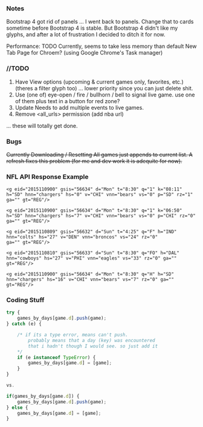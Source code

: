 
### Notes

Bootstrap 4 got rid of panels ... I went back to panels. Change that to cards sometime before Bootstrap 4 is stable. But Bootstrap 4 didn't like my glyphs, and after a lot of frustration I decided to ditch it for now.

Performance: TODO
Currently, seems to take less memory than default New Tab Page for Chroem? (using Google Chrome's Task manager)

### //TODO
1. Have View options (upcoming & current games only, favorites, etc.) (theres a filter glyph too) ... lower priority since you can just delete shit.
2. Use (one of) eye-open / fire / bullhorn / bell to signal live game. use one of them plus text in a button for red zone? 
3. Update Needs to add multiple events to live games.
4. Remove <all_urls> permission (add nba url)

... these will totally get done. 

### Bugs
~~Currently Downloading / Resetting All games just appends to current list. A refresh fixes this problem (for me and dev work it is adequite for now).~~

### NFL API Response Example

```
<g eid="2015110900" gsis="56634" d="Mon" t="8:30" q="1" k="08:11" 
h="SD" hnn="chargers" hs="0" v="CHI" vnn="bears" vs="0" p="SD" rz="1" 
ga="" gt="REG"/>

<g eid="2015110900" gsis="56634" d="Mon" t="8:30" q="1" k="06:50" 
h="SD" hnn="chargers" hs="7" v="CHI" vnn="bears" vs="0" p="CHI" rz="0" 
ga="" gt="REG"/>

<g eid="2015110809" gsis="56632" d="Sun" t="4:25" q="F" h="IND" 
hnn="colts" hs="27" v="DEN" vnn="broncos" vs="24" rz="0" 
ga="" gt="REG"/>

<g eid="2015110810" gsis="56633" d="Sun" t="8:30" q="FO" h="DAL" 
hnn="cowboys" hs="27" v="PHI" vnn="eagles" vs="33" rz="0" ga="" 
gt="REG"/>

<g eid="2015110900" gsis="56634" d="Mon" t="8:30" q="H" h="SD" 
hnn="chargers" hs="16" v="CHI" vnn="bears" vs="7" rz="0" ga="" 
gt="REG"/>
```


### Coding Stuff

```javascript
try {
	games_by_days[game.d].push(game);	
} catch (e) {

	/* if its a type error, means can't push.
		probably means that a day (key) was encountered
		that i hadn't though I would see. so just add it
	*/
	if (e instanceof TypeError) {
		games_by_days[game.d] = [game];	
	} 
}

vs.

if(games_by_days[game.d]) {
	games_by_days[game.d].push(game);
} else {
	games_by_days[game.d] = [game];
}
```